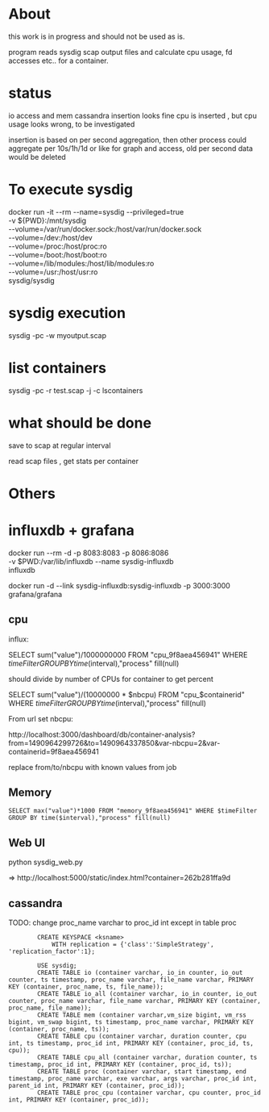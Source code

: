 # About

this work is in progress and should not be used as is.

program reads sysdig scap output files and calculate cpu usage, fd accesses etc.. for a container.

# status

io access and mem cassandra insertion looks fine
cpu is inserted , but cpu usage looks wrong, to be investigated

insertion is based on per second aggregation, then other process could aggregate per 10s/1h/1d or like for graph and access, old  per second data would be deleted

# To execute sysdig

docker run -it --rm --name=sysdig --privileged=true \
           -v ${PWD}:/mnt/sysdig \
           --volume=/var/run/docker.sock:/host/var/run/docker.sock \
           --volume=/dev:/host/dev \
           --volume=/proc:/host/proc:ro \
           --volume=/boot:/host/boot:ro \
           --volume=/lib/modules:/host/lib/modules:ro \
           --volume=/usr:/host/usr:ro \
           sysdig/sysdig


# sysdig execution

sysdig -pc -w myoutput.scap


# list containers

sysdig -pc -r test.scap  -j -c lscontainers


# what should be done

save to scap at regular interval

read scap files , get stats per container

# Others

# influxdb + grafana

docker run --rm -d -p 8083:8083 -p 8086:8086 \
      -v $PWD:/var/lib/influxdb --name sysdig-influxdb \
      influxdb

docker run -d --link sysdig-influxdb:sysdig-influxdb  -p 3000:3000 grafana/grafana

## cpu

influx:

SELECT sum("value")/1000000000 FROM "cpu_9f8aea456941" WHERE $timeFilter GROUP BY time($interval),"process" fill(null)

should divide by number of CPUs for container to get percent

SELECT sum("value")/(10000000 * $nbcpu) FROM "cpu_$containerid" WHERE $timeFilter GROUP BY time($interval),"process" fill(null)


From url set nbcpu:

http://localhost:3000/dashboard/db/container-analysis?from=1490964299726&to=1490964337850&var-nbcpu=2&var-containerid=9f8aea456941

replace from/to/nbcpu with known values from job



## Memory

    SELECT max("value")*1000 FROM "memory_9f8aea456941" WHERE $timeFilter GROUP BY time($interval),"process" fill(null)


## Web UI

python sysdig_web.py

=> http://localhost:5000/static/index.html?container=262b281ffa9d

## cassandra


TODO: change proc_name varchar to proc_id int except in table proc

            CREATE KEYSPACE <ksname>
                WITH replication = {'class':'SimpleStrategy', 'replication_factor':1};

            USE sysdig;
            CREATE TABLE io (container varchar, io_in counter, io_out counter, ts timestamp, proc_name varchar, file_name varchar, PRIMARY KEY (container, proc_name, ts, file_name));
            CREATE TABLE io_all (container varchar, io_in counter, io_out counter, proc_name varchar, file_name varchar, PRIMARY KEY (container, proc_name, file_name));
            CREATE TABLE mem (container varchar,vm_size bigint, vm_rss bigint, vm_swap bigint, ts timestamp, proc_name varchar, PRIMARY KEY (container, proc_name, ts));
            CREATE TABLE cpu (container varchar, duration counter, cpu int, ts timestamp, proc_id int, PRIMARY KEY (container, proc_id, ts, cpu));
            CREATE TABLE cpu_all (container varchar, duration counter, ts timestamp, proc_id int, PRIMARY KEY (container, proc_id, ts));
            CREATE TABLE proc (container varchar, start timestamp, end timestamp, proc_name varchar, exe varchar, args varchar, proc_id int, parent_id int, PRIMARY KEY (container, proc_id));
            CREATE TABLE proc_cpu (container varchar, cpu counter, proc_id int, PRIMARY KEY (container, proc_id));
